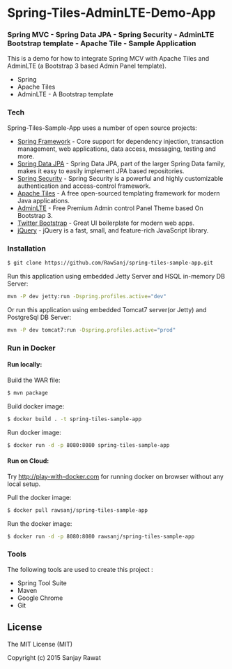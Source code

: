 # Spring-Tiles-AdminLTE-Demo-App
### Spring MVC - Spring Data JPA - Spring Security - AdminLTE Bootstrap template - Apache Tile - Sample Application

This is a demo for how to integrate Spring MCV with Apache Tiles and AdminLTE (a Bootstrap 3 based Admin Panel template).

  - Spring 
  - Apache Tiles
  - AdminLTE - A Bootstrap template

### Tech

Spring-Tiles-Sample-App uses a number of open source projects:

* [Spring Framework] - Core support for dependency injection, transaction management, web applications, data access, messaging, testing and more.
* [Spring Data JPA] - Spring Data JPA, part of the larger Spring Data family, makes it easy to easily implement JPA based repositories.
* [Spring Security] - Spring Security is a powerful and highly customizable authentication and access-control framework.
* [Apache Tiles] - A free open-sourced templating framework for modern Java applications.
* [AdminLTE] - Free Premium Admin control Panel Theme based On Bootstrap 3.
* [Twitter Bootstrap] - Great UI boilerplate for modern web apps.
* [jQuery] - jQuery is a fast, small, and feature-rich JavaScript library.

### Installation


```sh
$ git clone https://github.com/RawSanj/spring-tiles-sample-app.git
```
Run this application using embedded Jetty Server and HSQL in-memory DB Server: 
```sh
mvn -P dev jetty:run -Dspring.profiles.active="dev"
```
Or run this application using embedded Tomcat7 server(or Jetty) and PostgreSql DB Server: 
```sh
mvn -P dev tomcat7:run -Dspring.profiles.active="prod"
```


### Run in Docker

#### Run locally:

Build the WAR file:
```sh
$ mvn package
```

Build docker image:
```sh
$ docker build . -t spring-tiles-sample-app
```

Run docker image:
```sh
$ docker run -d -p 8080:8080 spring-tiles-sample-app
```

#### Run on Cloud:

Try http://play-with-docker.com for running docker on browser without any local setup.

Pull the docker image:
```sh
$ docker pull rawsanj/spring-tiles-sample-app
```

Run the docker image:
```sh
$ docker run -d -p 8080:8080 rawsanj/spring-tiles-sample-app
```

### Tools

The following tools are used to create this project :

* Spring Tool Suite
* Maven
* Google Chrome
* Git

License
----

The MIT License (MIT)

Copyright (c) 2015 Sanjay Rawat

[//]: #

   [Spring Framework]: <http://projects.spring.io/spring-framework/>
   [Apache Tiles]: <https://tiles.apache.org/>
   [Spring Data JPA]: <http://projects.spring.io/spring-data-jpa/>
   [Spring Security]:<http://projects.spring.io/spring-security/>
   [AdminLTE]: <https://github.com/almasaeed2010/AdminLTE>
   [Twitter Bootstrap]: <http://twitter.github.com/bootstrap/>
   [jQuery]: <http://jquery.com>
